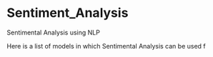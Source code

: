 # Sentiment_Analysis
Sentimental Analysis using NLP

Here is a list of models in which Sentimental Analysis can be used 
f
